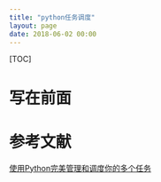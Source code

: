 ```yaml
---
title: "python任务调度"
layout: page
date: 2018-06-02 00:00
---
```

[TOC]

# 写在前面



# 参考文献
[使用Python完美管理和调度你的多个任务](https://blog.csdn.net/oh5W6HinUg43JvRhhB/article/details/78589009)